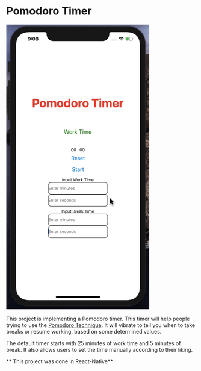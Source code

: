 # Pomodoro Timer

![](pomodoroTimer.gif)

This project is implementing a Pomodoro timer. This timer will help
people trying to use the [Pomodoro Technique](https://en.wikipedia.org/wiki/Pomodoro_Technique).
It will vibrate to tell you when to take breaks or resume working, based on some
determined values. 

The default timer starts with 25 minutes of work time and 5 minutes of break. It also allows users to set the time manually according to their liking. 

** This project was done in React-Native**

